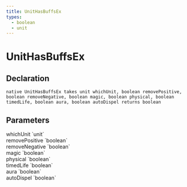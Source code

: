 ```yaml
---
title: UnitHasBuffsEx
types:
  - boolean
  - unit
---
```


# UnitHasBuffsEx

## Declaration

```
native UnitHasBuffsEx takes unit whichUnit, boolean removePositive, boolean removeNegative, boolean magic, boolean physical, boolean timedLife, boolean aura, boolean autoDispel returns boolean
```

## Parameters
<dl>
  <dt>whichUnit `unit`</dt>
  <dd></dd>

  <dt>removePositive `boolean`</dt>
  <dd></dd>

  <dt>removeNegative `boolean`</dt>
  <dd></dd>

  <dt>magic `boolean`</dt>
  <dd></dd>

  <dt>physical `boolean`</dt>
  <dd></dd>

  <dt>timedLife `boolean`</dt>
  <dd></dd>

  <dt>aura `boolean`</dt>
  <dd></dd>

  <dt>autoDispel `boolean`</dt>
  <dd></dd>
</dl>